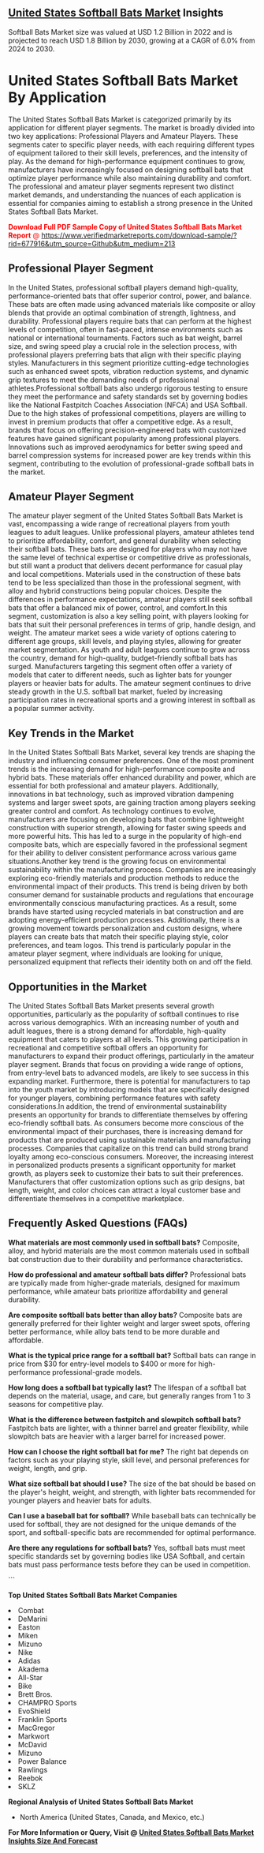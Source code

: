 <h2><a href="https://www.verifiedmarketreports.com/download-sample/?rid=677916&amp;utm_source=Github&amp;utm_medium=213" target="_blank">United States Softball Bats Market</a> Insights</h2><p>Softball Bats Market size was valued at USD 1.2 Billion in 2022 and is projected to reach USD 1.8 Billion by 2030, growing at a CAGR of 6.0% from 2024 to 2030.</p><p><h1>United States Softball Bats Market By Application</h1><p>The United States Softball Bats Market is categorized primarily by its application for different player segments. The market is broadly divided into two key applications: Professional Players and Amateur Players. These segments cater to specific player needs, with each requiring different types of equipment tailored to their skill levels, preferences, and the intensity of play. As the demand for high-performance equipment continues to grow, manufacturers have increasingly focused on designing softball bats that optimize player performance while also maintaining durability and comfort. The professional and amateur player segments represent two distinct market demands, and understanding the nuances of each application is essential for companies aiming to establish a strong presence in the United States Softball Bats Market.<p><span class=""><span style="color: #ff0000;"><strong>Download Full PDF Sample Copy of United States Softball Bats Market Report</strong> @ </span><a href="https://www.verifiedmarketreports.com/download-sample/?rid=677916&amp;utm_source=Github&amp;utm_medium=213" target="_blank">https://www.verifiedmarketreports.com/download-sample/?rid=677916&amp;utm_source=Github&amp;utm_medium=213</a></span></p></p><h2>Professional Player Segment</h2><p>In the United States, professional softball players demand high-quality, performance-oriented bats that offer superior control, power, and balance. These bats are often made using advanced materials like composite or alloy blends that provide an optimal combination of strength, lightness, and durability. Professional players require bats that can perform at the highest levels of competition, often in fast-paced, intense environments such as national or international tournaments. Factors such as bat weight, barrel size, and swing speed play a crucial role in the selection process, with professional players preferring bats that align with their specific playing styles. Manufacturers in this segment prioritize cutting-edge technologies such as enhanced sweet spots, vibration reduction systems, and dynamic grip textures to meet the demanding needs of professional athletes.Professional softball bats also undergo rigorous testing to ensure they meet the performance and safety standards set by governing bodies like the National Fastpitch Coaches Association (NFCA) and USA Softball. Due to the high stakes of professional competitions, players are willing to invest in premium products that offer a competitive edge. As a result, brands that focus on offering precision-engineered bats with customized features have gained significant popularity among professional players. Innovations such as improved aerodynamics for better swing speed and barrel compression systems for increased power are key trends within this segment, contributing to the evolution of professional-grade softball bats in the market.<h2>Amateur Player Segment</h2><p>The amateur player segment of the United States Softball Bats Market is vast, encompassing a wide range of recreational players from youth leagues to adult leagues. Unlike professional players, amateur athletes tend to prioritize affordability, comfort, and general durability when selecting their softball bats. These bats are designed for players who may not have the same level of technical expertise or competitive drive as professionals, but still want a product that delivers decent performance for casual play and local competitions. Materials used in the construction of these bats tend to be less specialized than those in the professional segment, with alloy and hybrid constructions being popular choices. Despite the differences in performance expectations, amateur players still seek softball bats that offer a balanced mix of power, control, and comfort.In this segment, customization is also a key selling point, with players looking for bats that suit their personal preferences in terms of grip, handle design, and weight. The amateur market sees a wide variety of options catering to different age groups, skill levels, and playing styles, allowing for greater market segmentation. As youth and adult leagues continue to grow across the country, demand for high-quality, budget-friendly softball bats has surged. Manufacturers targeting this segment often offer a variety of models that cater to different needs, such as lighter bats for younger players or heavier bats for adults. The amateur segment continues to drive steady growth in the U.S. softball bat market, fueled by increasing participation rates in recreational sports and a growing interest in softball as a popular summer activity.<h2>Key Trends in the Market</h2><p>In the United States Softball Bats Market, several key trends are shaping the industry and influencing consumer preferences. One of the most prominent trends is the increasing demand for high-performance composite and hybrid bats. These materials offer enhanced durability and power, which are essential for both professional and amateur players. Additionally, innovations in bat technology, such as improved vibration dampening systems and larger sweet spots, are gaining traction among players seeking greater control and comfort. As technology continues to evolve, manufacturers are focusing on developing bats that combine lightweight construction with superior strength, allowing for faster swing speeds and more powerful hits. This has led to a surge in the popularity of high-end composite bats, which are especially favored in the professional segment for their ability to deliver consistent performance across various game situations.Another key trend is the growing focus on environmental sustainability within the manufacturing process. Companies are increasingly exploring eco-friendly materials and production methods to reduce the environmental impact of their products. This trend is being driven by both consumer demand for sustainable products and regulations that encourage environmentally conscious manufacturing practices. As a result, some brands have started using recycled materials in bat construction and are adopting energy-efficient production processes. Additionally, there is a growing movement towards personalization and custom designs, where players can create bats that match their specific playing style, color preferences, and team logos. This trend is particularly popular in the amateur player segment, where individuals are looking for unique, personalized equipment that reflects their identity both on and off the field.<h2>Opportunities in the Market</h2><p>The United States Softball Bats Market presents several growth opportunities, particularly as the popularity of softball continues to rise across various demographics. With an increasing number of youth and adult leagues, there is a strong demand for affordable, high-quality equipment that caters to players at all levels. This growing participation in recreational and competitive softball offers an opportunity for manufacturers to expand their product offerings, particularly in the amateur player segment. Brands that focus on providing a wide range of options, from entry-level bats to advanced models, are likely to see success in this expanding market. Furthermore, there is potential for manufacturers to tap into the youth market by introducing models that are specifically designed for younger players, combining performance features with safety considerations.In addition, the trend of environmental sustainability presents an opportunity for brands to differentiate themselves by offering eco-friendly softball bats. As consumers become more conscious of the environmental impact of their purchases, there is increasing demand for products that are produced using sustainable materials and manufacturing processes. Companies that capitalize on this trend can build strong brand loyalty among eco-conscious consumers. Moreover, the increasing interest in personalized products presents a significant opportunity for market growth, as players seek to customize their bats to suit their preferences. Manufacturers that offer customization options such as grip designs, bat length, weight, and color choices can attract a loyal customer base and differentiate themselves in a competitive marketplace.<h2>Frequently Asked Questions (FAQs)</h2><p><strong>What materials are most commonly used in softball bats?</strong> Composite, alloy, and hybrid materials are the most common materials used in softball bat construction due to their durability and performance characteristics.</p><p><strong>How do professional and amateur softball bats differ?</strong> Professional bats are typically made from higher-grade materials, designed for maximum performance, while amateur bats prioritize affordability and general durability.</p><p><strong>Are composite softball bats better than alloy bats?</strong> Composite bats are generally preferred for their lighter weight and larger sweet spots, offering better performance, while alloy bats tend to be more durable and affordable.</p><p><strong>What is the typical price range for a softball bat?</strong> Softball bats can range in price from $30 for entry-level models to $400 or more for high-performance professional-grade models.</p><p><strong>How long does a softball bat typically last?</strong> The lifespan of a softball bat depends on the material, usage, and care, but generally ranges from 1 to 3 seasons for competitive play.</p><p><strong>What is the difference between fastpitch and slowpitch softball bats?</strong> Fastpitch bats are lighter, with a thinner barrel and greater flexibility, while slowpitch bats are heavier with a larger barrel for increased power.</p><p><strong>How can I choose the right softball bat for me?</strong> The right bat depends on factors such as your playing style, skill level, and personal preferences for weight, length, and grip.</p><p><strong>What size softball bat should I use?</strong> The size of the bat should be based on the player's height, weight, and strength, with lighter bats recommended for younger players and heavier bats for adults.</p><p><strong>Can I use a baseball bat for softball?</strong> While baseball bats can technically be used for softball, they are not designed for the unique demands of the sport, and softball-specific bats are recommended for optimal performance.</p><p><strong>Are there any regulations for softball bats?</strong> Yes, softball bats must meet specific standards set by governing bodies like USA Softball, and certain bats must pass performance tests before they can be used in competition.</p>```</p><p><strong>Top United States Softball Bats Market Companies</strong></p><div data-test-id=""><p><li>Combat</li><li> DeMarini</li><li> Easton</li><li> Miken</li><li> Mizuno</li><li> Nike</li><li> Adidas</li><li> Akadema</li><li> All-Star</li><li> Bike</li><li> Brett Bros.</li><li> CHAMPRO Sports</li><li> EvoShield</li><li> Franklin Sports</li><li> MacGregor</li><li> Markwort</li><li> McDavid</li><li> Mizuno</li><li> Power Balance</li><li> Rawlings</li><li> Reebok</li><li> SKLZ</li></p><div><strong>Regional Analysis of&nbsp;United States Softball Bats Market</strong></div><ul><li dir="ltr"><p dir="ltr">North America&nbsp;(United States, Canada, and Mexico, etc.)</p></li></ul><p><strong>For More Information or Query, Visit @&nbsp;</strong><strong><a href="https://www.verifiedmarketreports.com/product/softball-bats-market/?utm_source=Github&amp;utm_medium=213" target="_blank">United States Softball Bats Market Insights Size And Forecast</a></strong></p></div>
